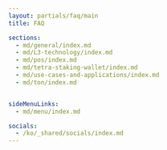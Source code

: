 ```yaml
---
layout: partials/faq/main
title: FAQ

sections:
  - md/general/index.md
  - md/L3-technology/index.md
  - md/pos/index.md
  - md/tetra-staking-wallet/index.md
  - md/use-cases-and-applications/index.md
  - md/ton/index.md


sideMenuLinks:
  - md/menu/index.md

socials: 
  - /ko/_shared/socials/index.md
---
```

